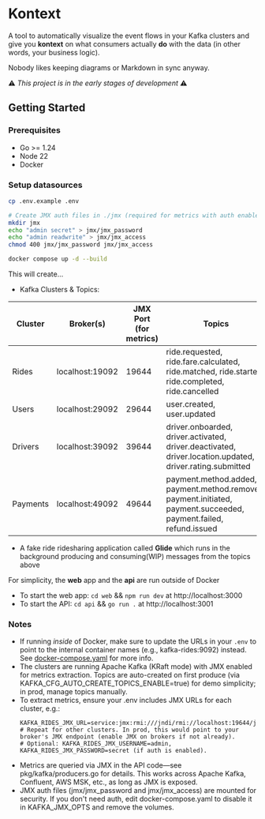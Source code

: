 # Kontext

A tool to automatically visualize the event flows in your Kafka clusters and give you **kontext** on what consumers actually **do** with the data (in other words, your business logic). 

Nobody likes keeping diagrams or Markdown in sync anyway.

⚠️ *This project is in the early stages of development* ⚠️


## Getting Started

### Prerequisites
- Go >= 1.24
- Node 22
- Docker


### Setup datasources
```bash
cp .env.example .env

# Create JMX auth files in ./jmx (required for metrics with auth enabled; matches defaults in .env)
mkdir jmx
echo "admin secret" > jmx/jmx_password
echo "admin readwrite" > jmx/jmx_access
chmod 400 jmx/jmx_password jmx/jmx_access

docker compose up -d --build
```

This will create...
- Kafka Clusters & Topics:

| Cluster       | Broker(s)     |  JMX Port (for metrics)    | Topics |
| ------------- | ------------- | ------------- | -------------|
| Rides  | localhost:19092  | 19644  | ride.requested, ride.fare.calculated, ride.matched, ride.started, ride.completed, ride.cancelled  | 
| Users  | localhost:29092  | 29644  | user.created, user.updated|
| Drivers  | localhost:39092  | 39644  |      driver.onboarded, driver.activated, driver.deactivated, driver.location.updated, driver.rating.submitted  | 
| Payments  | localhost:49092  | 49644  | payment.method.added, payment.method.removed, payment.initiated, payment.succeeded, payment.failed, refund.issued  | 
- A fake ride ridesharing application called **Glide** which runs in the background producing and consuming(WIP) messages from the topics above


For simplicity, the **web** app and the **api** are run outside of Docker

- To start the web app: `cd web` && `npm run dev` at http://localhost:3000
- To start the API: `cd api` && `go run .` at http://localhost:3001


### Notes
- If running *inside* of Docker, make sure to update the URLs in your `.env` to point to the internal container names (e.g., kafka-rides:9092) instead. See [docker-compose.yaml](docker-compose.yaml) for more info.
- The clusters are running Apache Kafka (KRaft mode) with JMX enabled for metrics extraction. Topics are auto-created on first produce (via KAFKA_CFG_AUTO_CREATE_TOPICS_ENABLE=true) for demo simplicity; in prod, manage topics manually.
- To extract metrics, ensure your .env includes JMX URLs for each cluster, e.g.:
  ```
  KAFKA_RIDES_JMX_URL=service:jmx:rmi:///jndi/rmi://localhost:19644/jmxrmi
  # Repeat for other clusters. In prod, this would point to your broker's JMX endpoint (enable JMX on brokers if not already).
  # Optional: KAFKA_RIDES_JMX_USERNAME=admin, KAFKA_RIDES_JMX_PASSWORD=secret (if auth is enabled).
  ```
- Metrics are queried via JMX in the API code—see pkg/kafka/producers.go for details. This works across Apache Kafka, Confluent, AWS MSK, etc., as long as JMX is exposed.
- JMX auth files (jmx/jmx_password and jmx/jmx_access) are mounted for security. If you don't need auth, edit docker-compose.yaml to disable it in KAFKA_JMX_OPTS and remove the volumes.
